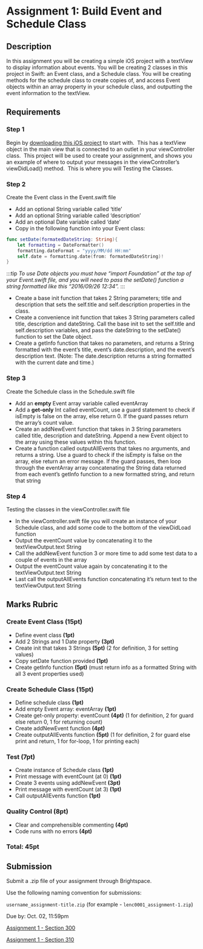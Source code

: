 # Assignment 1: Build Event and Schedule Class

## Description

In this assignment you will be creating a simple iOS project with a textView to display information about events. You will be creating 2 classes in this project in Swift: an Event class, and a Schedule class. You will be creating methods for the schedule class to create copies of, and access Event objects within an array property in your schedule class, and outputting the event information to the textView.

## Requirements

### Step 1

Begin by [downloading this iOS project](/F2020/assets/downloads/Assignment_01_Start.zip) to start with.  This has a textView object in the main view that is connected to an outlet in your viewController class.  This project will be used to create your assignment, and shows you an example of where to output your messages in the viewController’s viewDidLoad() method.  This is where you will Testing the Classes.

### Step 2

Create the Event class in the Event.swift file

* Add an optional String variable called ‘title’
* Add an optional String variable called ‘description’
* Add an optional Date variable called ‘date’
* Copy in the following function into your Event class:

```swift
func setDate(formatedDateString: String){
    let formatting = DateFormatter()
    formatting.dateFormat = "yyyy/MM/dd HH:mm"
    self.date = formatting.date(from: formatedDateString)!
}
```

:::tip
*To use Date objects you must have “import Foundation” at the top of your Event.swift file, and you will need to pass the setDate() function a string formatted like this “2016/09/26 12:34”.*
:::

* Create a base init function that takes 2 String parameters; title and description that sets the self.title and self.description properties in the class.
* Create a convenience init function that takes 3 String parameters called title, description and dateString. Call the base init to set the self.title and self.description variables, and pass the dateString to the setDate() function to set the Date object.
* Create a getInfo function that takes no parameters, and returns a String formatted with the event’s title, event’s date.description, and the event’s description text. (Note: The date.description returns a string formatted with the current date and time.)

### Step 3

Create the Schedule class in the Schedule.swift file

* Add an **empty** Event array variable called eventArray
* Add a **get-only** Int called eventCount, use a guard statement to check if isEmpty is false on the array, else return 0. If the guard passes return the array’s count value.
* Create an addNewEvent function that takes in 3 String parameters called title, description and dateString. Append a new Event object to the array using these values within this function.
* Create a function called outputAllEvents that takes no arguments, and returns a string. Use a guard to check if the isEmpty is false on the array, else return an error message. If the guard passes, then loop through the eventArray array concatenating the String data returned from each event’s getInfo function to a new formatted string, and return that string

### Step 4

Testing the classes in the viewController.swift file

* In the viewController.swift file you will create an instance of your Schedule class, and add some code to the bottom of the viewDidLoad function
* Output the eventCount value by concatenating it to the textViewOutput.text String
* Call the addNewEvent function 3 or more time to add some test data to a couple of events in the array
* Output the eventCount value again by concatenating it to the textViewOutput.text String
* Last call the outputAllEvents function concatenating it’s return text to the textViewOutput.text String

## Marks Rubric

### Create Event Class (15pt)
* Define event class **(1pt)**
* Add 2 Strings and 1 Date property **(3pt)**
* Create init that takes 3 Strings **(5pt)** (2 for definition, 3 for setting values)
* Copy setDate function provided **(1pt)**
* Create getInfo function **(5pt)** (must return info as a formatted String with all 3 event properties used)

### Create Schedule Class (15pt)
* Define schedule class **(1pt)**
* Add empty Event array: eventArray **(1pt)**
* Create get-only property: eventCount **(4pt)** (1 for definition, 2 for guard else return 0, 1 for returning count)
* Create addNewEvent function **(4pt)**
* Create outputAllEvents function **(5pt)** (1 for definition, 2 for guard else print and return, 1 for for-loop, 1 for printing each)

### Test (7pt)
* Create instance of Schedule class **(1pt)**
* Print message with eventCount (at 0) **(1pt)**
* Create 3 events using addNewEvent **(3pt)**
* Print message with eventCount (at 3) **(1pt)**
* Call outputAllEvents function **(1pt)**

### Quality Control (8pt)
* Clear and comprehensible commenting **(4pt)**
* Code runs with no errors **(4pt)**

### Total: 45pt

## Submission

Submit a .zip file of your assignment through Brightspace.

Use the following naming convention for submissions:

`username_assignment-title.zip` (for example - `lenc0001_assignment-1.zip`)

Due by: Oct. 02, 11:59pm

[Assignment 1 - Section 300](https://brightspace.algonquincollege.com/d2l/lms/dropbox/user/folders_list.d2l?ou=196083&isprv=0)

[Assignment 1 - Section 310](https://brightspace.algonquincollege.com/d2l/lms/dropbox/user/folders_list.d2l?ou=196084&isprv=0)

<!-- Notes for the future 
    
    Things to change:
    -make event Title a non-optional variable, it must always be set
    -rename Event's description variable to about
    -change GetInfo function to output info using a calculated property for theß description value from CostomStringConvertable protocol

    Things to add:
    -make Event inherit from CostomStringConvertable protocol
-->